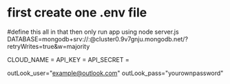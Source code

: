 # first create one .env file 

#define this all in that then only run app using node server.js
DATABASE=mongodb+srv://<user>:<password>@cluster0.9v7gnju.mongodb.net/?retryWrites=true&w=majority


CLOUD_NAME = <cloudinary name of cloudinary>
API_KEY = <cloudinary api key>
API_SECRET = <cloudinary api secret>

outLook_user="example@outlook.com"
outLook_pass="yourownpassword"
